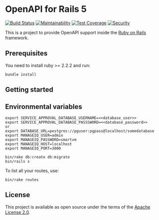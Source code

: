 # OpenAPI for Rails 5

[![Build Status](https://travis-ci.org/ManageIQ/approval-api.svg)](https://travis-ci.org/ManageIQ/approval-api)
[![Maintainability](https://api.codeclimate.com/v1/badges/01ea4517f71f0df102d2/maintainability)](https://codeclimate.com/github/ManageIQ/approval-api/maintainability)
[![Test Coverage](https://api.codeclimate.com/v1/badges/01ea4517f71f0df102d2/test_coverage)](https://codeclimate.com/github/ManageIQ/approval-api/test_coverage)
[![Security](https://hakiri.io/github/ManageIQ/approval-api/master.svg)](https://hakiri.io/github/ManageIQ/approval-api/master)

This is a project to provide OpenAPI support inside the [Ruby on Rails](http://rubyonrails.org/) framework.

## Prerequisites
You need to install ruby >= 2.2.2 and run:

```
bundle install
```

## Getting started

## Environmental variables
```
export SERVICE_APPROVAL_DATABASE_USERNAME=<<database_user>>
export SERVICE_APPROVAL_DATABASE_PASSSWORD=<<database_password>>
or
export DATABASE_URL=postgres://pguser:pgpass@localhost/somedatabase
export MANAGEIQ_USER=admin
export MANAGEIQ_PASSWORD=smartvm
export MANAGEIQ_HOST=localhost
export MANAGEIQ_PORT=3000
```

```
bin/rake db:create db:migrate
bin/rails s
```

To list all your routes, use:

```
bin/rake routes
```

## License

This project is available as open source under the terms of the [Apache License 2.0](http://www.apache.org/licenses/LICENSE-2.0).
